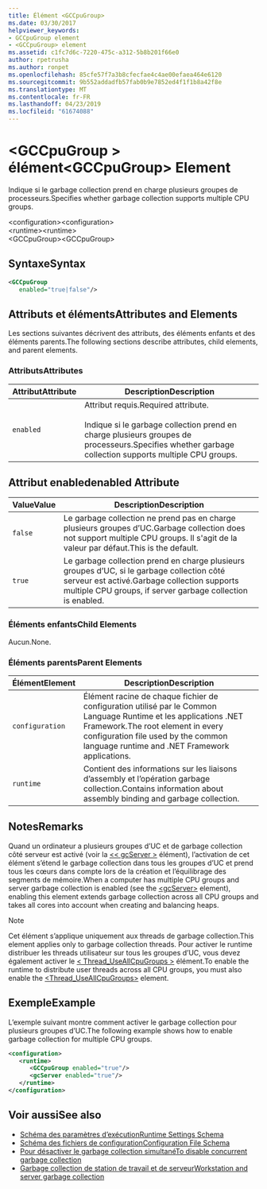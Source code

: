 ```yaml
---
title: Élément <GCCpuGroup>
ms.date: 03/30/2017
helpviewer_keywords:
- GCCpuGroup element
- <GCCpuGroup> element
ms.assetid: c1fc7d6c-7220-475c-a312-5b8b201f66e0
author: rpetrusha
ms.author: ronpet
ms.openlocfilehash: 85cfe57f7a3b8cfecfae4c4ae00efaea464e6120
ms.sourcegitcommit: 9b552addadfb57fab0b9e7852ed4f1f1b8a42f8e
ms.translationtype: MT
ms.contentlocale: fr-FR
ms.lasthandoff: 04/23/2019
ms.locfileid: "61674088"
---
```

# <a name="gccpugroup-element"></a><span data-ttu-id="a663f-102">\<GCCpuGroup > élément</span><span class="sxs-lookup"><span data-stu-id="a663f-102">\<GCCpuGroup> Element</span></span>
<span data-ttu-id="a663f-103">Indique si le garbage collection prend en charge plusieurs groupes de processeurs.</span><span class="sxs-lookup"><span data-stu-id="a663f-103">Specifies whether garbage collection supports multiple CPU groups.</span></span>  
  
 <span data-ttu-id="a663f-104">\<configuration></span><span class="sxs-lookup"><span data-stu-id="a663f-104">\<configuration></span></span>  
<span data-ttu-id="a663f-105">\<runtime></span><span class="sxs-lookup"><span data-stu-id="a663f-105">\<runtime></span></span>  
<span data-ttu-id="a663f-106">\<GCCpuGroup></span><span class="sxs-lookup"><span data-stu-id="a663f-106">\<GCCpuGroup></span></span>  
  
## <a name="syntax"></a><span data-ttu-id="a663f-107">Syntaxe</span><span class="sxs-lookup"><span data-stu-id="a663f-107">Syntax</span></span>  
  
```xml  
<GCCpuGroup    
   enabled="true|false"/>  
```  
  
## <a name="attributes-and-elements"></a><span data-ttu-id="a663f-108">Attributs et éléments</span><span class="sxs-lookup"><span data-stu-id="a663f-108">Attributes and Elements</span></span>  
 <span data-ttu-id="a663f-109">Les sections suivantes décrivent des attributs, des éléments enfants et des éléments parents.</span><span class="sxs-lookup"><span data-stu-id="a663f-109">The following sections describe attributes, child elements, and parent elements.</span></span>  
  
### <a name="attributes"></a><span data-ttu-id="a663f-110">Attributs</span><span class="sxs-lookup"><span data-stu-id="a663f-110">Attributes</span></span>  
  
|<span data-ttu-id="a663f-111">Attribut</span><span class="sxs-lookup"><span data-stu-id="a663f-111">Attribute</span></span>|<span data-ttu-id="a663f-112">Description</span><span class="sxs-lookup"><span data-stu-id="a663f-112">Description</span></span>|  
|---------------|-----------------|  
|`enabled`|<span data-ttu-id="a663f-113">Attribut requis.</span><span class="sxs-lookup"><span data-stu-id="a663f-113">Required attribute.</span></span><br /><br /> <span data-ttu-id="a663f-114">Indique si le garbage collection prend en charge plusieurs groupes de processeurs.</span><span class="sxs-lookup"><span data-stu-id="a663f-114">Specifies whether garbage collection supports multiple CPU groups.</span></span>|  
  
## <a name="enabled-attribute"></a><span data-ttu-id="a663f-115">Attribut enabled</span><span class="sxs-lookup"><span data-stu-id="a663f-115">enabled Attribute</span></span>  
  
|<span data-ttu-id="a663f-116">Value</span><span class="sxs-lookup"><span data-stu-id="a663f-116">Value</span></span>|<span data-ttu-id="a663f-117">Description</span><span class="sxs-lookup"><span data-stu-id="a663f-117">Description</span></span>|  
|-----------|-----------------|  
|`false`|<span data-ttu-id="a663f-118">Le garbage collection ne prend pas en charge plusieurs groupes d’UC.</span><span class="sxs-lookup"><span data-stu-id="a663f-118">Garbage collection does not support multiple CPU groups.</span></span> <span data-ttu-id="a663f-119">Il s'agit de la valeur par défaut.</span><span class="sxs-lookup"><span data-stu-id="a663f-119">This is the default.</span></span>|  
|`true`|<span data-ttu-id="a663f-120">Le garbage collection prend en charge plusieurs groupes d’UC, si le garbage collection côté serveur est activé.</span><span class="sxs-lookup"><span data-stu-id="a663f-120">Garbage collection supports multiple CPU groups, if server garbage collection is enabled.</span></span>|  
  
### <a name="child-elements"></a><span data-ttu-id="a663f-121">Éléments enfants</span><span class="sxs-lookup"><span data-stu-id="a663f-121">Child Elements</span></span>  
 <span data-ttu-id="a663f-122">Aucun.</span><span class="sxs-lookup"><span data-stu-id="a663f-122">None.</span></span>  
  
### <a name="parent-elements"></a><span data-ttu-id="a663f-123">Éléments parents</span><span class="sxs-lookup"><span data-stu-id="a663f-123">Parent Elements</span></span>  
  
|<span data-ttu-id="a663f-124">Élément</span><span class="sxs-lookup"><span data-stu-id="a663f-124">Element</span></span>|<span data-ttu-id="a663f-125">Description</span><span class="sxs-lookup"><span data-stu-id="a663f-125">Description</span></span>|  
|-------------|-----------------|  
|`configuration`|<span data-ttu-id="a663f-126">Élément racine de chaque fichier de configuration utilisé par le Common Language Runtime et les applications .NET Framework.</span><span class="sxs-lookup"><span data-stu-id="a663f-126">The root element in every configuration file used by the common language runtime and .NET Framework applications.</span></span>|  
|`runtime`|<span data-ttu-id="a663f-127">Contient des informations sur les liaisons d’assembly et l’opération garbage collection.</span><span class="sxs-lookup"><span data-stu-id="a663f-127">Contains information about assembly binding and garbage collection.</span></span>|  
  
## <a name="remarks"></a><span data-ttu-id="a663f-128">Notes</span><span class="sxs-lookup"><span data-stu-id="a663f-128">Remarks</span></span>  
 <span data-ttu-id="a663f-129">Quand un ordinateur a plusieurs groupes d’UC et de garbage collection côté serveur est activé (voir la [ \<< gcServer >](../../../../../docs/framework/configure-apps/file-schema/runtime/gcserver-element.md) élément), l’activation de cet élément s’étend le garbage collection dans tous les groupes d’UC et prend tous les cœurs dans compte lors de la création et l’équilibrage des segments de mémoire.</span><span class="sxs-lookup"><span data-stu-id="a663f-129">When a computer has multiple CPU groups and server garbage collection is enabled (see the [\<gcServer>](../../../../../docs/framework/configure-apps/file-schema/runtime/gcserver-element.md) element), enabling this element extends garbage collection across all CPU groups and takes all cores into account when creating and balancing heaps.</span></span>  
  
> [!NOTE]
>  <span data-ttu-id="a663f-130">Cet élément s’applique uniquement aux threads de garbage collection.</span><span class="sxs-lookup"><span data-stu-id="a663f-130">This element applies only to garbage collection threads.</span></span> <span data-ttu-id="a663f-131">Pour activer le runtime distribuer les threads utilisateur sur tous les groupes d’UC, vous devez également activer le [< Thread_UseAllCpuGroups >](../../../../../docs/framework/configure-apps/file-schema/runtime/thread-useallcpugroups-element.md) élément.</span><span class="sxs-lookup"><span data-stu-id="a663f-131">To enable the runtime to distribute user threads across all CPU groups, you must also enable the [<Thread_UseAllCpuGroups>](../../../../../docs/framework/configure-apps/file-schema/runtime/thread-useallcpugroups-element.md) element.</span></span>  
  
## <a name="example"></a><span data-ttu-id="a663f-132">Exemple</span><span class="sxs-lookup"><span data-stu-id="a663f-132">Example</span></span>  
 <span data-ttu-id="a663f-133">L’exemple suivant montre comment activer le garbage collection pour plusieurs groupes d’UC.</span><span class="sxs-lookup"><span data-stu-id="a663f-133">The following example shows how to enable garbage collection for multiple CPU groups.</span></span>  
  
```xml  
<configuration>  
   <runtime>  
      <GCCpuGroup enabled="true"/>  
      <gcServer enabled="true"/>  
   </runtime>  
</configuration>  
```  
  
## <a name="see-also"></a><span data-ttu-id="a663f-134">Voir aussi</span><span class="sxs-lookup"><span data-stu-id="a663f-134">See also</span></span>

- [<span data-ttu-id="a663f-135">Schéma des paramètres d’exécution</span><span class="sxs-lookup"><span data-stu-id="a663f-135">Runtime Settings Schema</span></span>](../../../../../docs/framework/configure-apps/file-schema/runtime/index.md)
- [<span data-ttu-id="a663f-136">Schéma des fichiers de configuration</span><span class="sxs-lookup"><span data-stu-id="a663f-136">Configuration File Schema</span></span>](../../../../../docs/framework/configure-apps/file-schema/index.md)
- [<span data-ttu-id="a663f-137">Pour désactiver le garbage collection simultané</span><span class="sxs-lookup"><span data-stu-id="a663f-137">To disable concurrent garbage collection</span></span>](gcconcurrent-element.md#to-disable-background-garbage-collection)
- [<span data-ttu-id="a663f-138">Garbage collection de station de travail et de serveur</span><span class="sxs-lookup"><span data-stu-id="a663f-138">Workstation and server garbage collection</span></span>](../../../../../docs/standard/garbage-collection/fundamentals.md#workstation_and_server_garbage_collection)

